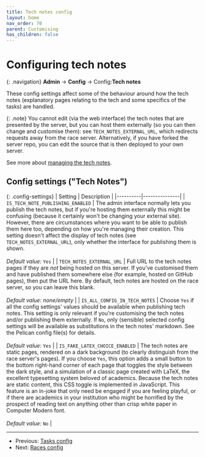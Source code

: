 ```yaml
---
title: Tech notes config
layout: home
nav_order: 70
parent: Customising
has_children: false
---
```



# Configuring tech notes

{: .navigation}
**Admin** → **Config** → Config:**Tech notes**

These config settings affect some of the behaviour around how
the tech notes (explanatory pages relating to the tech and some specifics of
the tasks) are handled.

{: .note}
You cannot edit (via the web interface) the tech notes that are presented by the
server, but you can host them externally (so you can then change and customise
them): see `TECH_NOTES_EXTERNAL_URL`, which redirects requests away from the
race server. Alternatively, if you have forked the server repo, you can edit
the source that is then deployed to your own server.
 
See more about [managing the tech notes](../static-content/tech-notes).






## Config settings ("Tech Notes")

{: .config-settings}
| Setting  | Description   |
|----------|---------------|
| `IS_TECH_NOTE_PUBLISHING_ENABLED` | The admin interface normally lets you publish the tech notes, but if you're hosting them externally this might be confusing (because it certainly won't be changing your external site). However, there are circumstances where you want to be able to publish them here too, depending on how you're managing their creation. This setting doesn't affect the display of tech notes (see `TECH_NOTES_EXTERNAL_URL`), only whether the interface for publishing them is shown.  <br><br> _Default value:_ `Yes` |
| `TECH_NOTES_EXTERNAL_URL` | Full URL to the tech notes pages if they are *not* being hosted on this server. If you've customised them and have published them somewhere else (for example, hosted on GitHub pages), then put the URL here. By default, tech notes are hosted on the race server, so you can leave this blank.  <br><br> _Default value:_ _none/empty_ |
| `IS_ALL_CONFIG_IN_TECH_NOTES` | Choose `Yes` if all the config settings' values should be available when publishing tech notes. This setting is only relevant if you're customising the tech notes and/or publishing them externally. If `No`, only (sensible) selected config settings will be available as substitutions in the tech notes' markdown. See the Pelican config file(s) for details.  <br><br> _Default value:_ `Yes` |
| `IS_FAKE_LATEX_CHOICE_ENABLED` | The tech notes are static pages, rendered on a dark background (to clearly distinguish from the race server's pages). If you choose `Yes`, this option adds a small button to the bottom right-hand corner of each page that toggles the style between the dark style, and a simulation of a classic page created with LaTeX, the excellent typesetting system beloved of academics. Because the tech notes are static content, this CSS toggle is implemented in JavaScript. This feature is an in-joke that only need be engaged if you are feeling playful, or if there are academics in your institution who might be horrified by the prospect of reading text on anything other than crisp white paper in Computer Modern font.  <br><br> _Default value:_ `No` |


 ---
 * Previous: [Tasks config](tasks)
 * Next: [Races config](races)